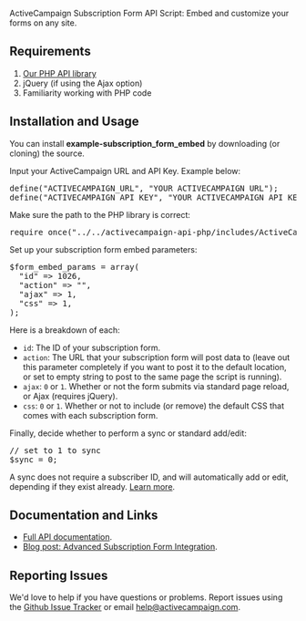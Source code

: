 ActiveCampaign Subscription Form API Script: Embed and customize your forms on any site.

## Requirements

1. [Our PHP API library](https://github.com/ActiveCampaign/activecampaign-api-php)
2. jQuery (if using the Ajax option)
3. Familiarity working with PHP code

## Installation and Usage

You can install **example-subscription_form_embed** by downloading (or cloning) the source.

Input your ActiveCampaign URL and API Key. Example below:

<pre>
define("ACTIVECAMPAIGN_URL", "YOUR ACTIVECAMPAIGN URL");
define("ACTIVECAMPAIGN_API_KEY", "YOUR ACTIVECAMPAIGN API KEY");
</pre>

Make sure the path to the PHP library is correct:

<pre>
require_once("../../activecampaign-api-php/includes/ActiveCampaign.class.php");
</pre>

Set up your subscription form embed parameters:

<pre>
$form_embed_params = array(
  "id" => 1026,
  "action" => "",
  "ajax" => 1,
  "css" => 1,
);
</pre>

Here is a breakdown of each:

* `id`: The ID of your subscription form.
* `action`: The URL that your subscription form will post data to (leave out this parameter completely if you want to post it to the default location, or set to empty string to post to the same page the script is running).
* `ajax`: `0` or `1`. Whether or not the form submits via standard page reload, or Ajax (requires jQuery).
* `css`: `0` or `1`. Whether or not to include (or remove) the default CSS that comes with each subscription form.

Finally, decide whether to perform a sync or standard add/edit:

<pre>
// set to 1 to sync
$sync = 0;
</pre>

A sync does not require a subscriber ID, and will automatically add or edit, depending if they exist already. [Learn more](http://www.activecampaign.com/blog/sync-subscribers-with-our-api/).

## Documentation and Links

* [Full API documentation](http://activecampaign.com/api).
* [Blog post: Advanced Subscription Form Integration](http://www.activecampaign.com/blog/advanced-subscription-form-integration/).

## Reporting Issues

We'd love to help if you have questions or problems. Report issues using the [Github Issue Tracker](https://github.com/ActiveCampaign/example-subscription_form_embed/issues) or email help@activecampaign.com.